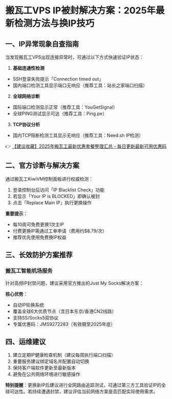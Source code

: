 # 搬瓦工VPS IP被封解决方案：2025年最新检测方法与换IP技巧

## 一、IP异常现象自查指南
当发现搬瓦工VPS出现连接异常时，可通过以下方式快速验证IP状态：

1. **基础连通性检测**
- SSH登录失败提示「Connection timed out」
- 国内端口检测工具显示端口无响应（推荐工具：站长之家端口扫描）

2. **全球网络诊断**
- 国际端口检测显示正常（推荐工具：YouGetSignal）
- 全球PING测试显示可达（推荐工具：Ping.pe）

3. **TCP协议分析**
- 国内TCP阻断检测工具显示无响应（推荐工具：Need.sh IP检测）

👉 [【建议收藏】2025年搬瓦工最新优惠套餐整理汇总 - 每日更新最新可用优惠码](https://bit.ly/banwagon)

## 二、官方诊断与解决方案
通过搬瓦工KiwiVM控制面板进行权威检测：
1. 登录控制台后访问「IP Blacklist Check」功能
2. 若显示「Your IP is BLOCKED」即确认被封
3. 点击「Replace Main IP」执行更换操作

**重要提示**：
- 每10周可免费更换1次主IP
- 付费更换IP需通过工单申请（费用约$8.79/次）
- 推荐优先使用免费换IP权益

## 三、长效防护方案推荐
### 搬瓦工智能机场服务
针对高频IP封禁问题，建议采用官方推出的Just My Socks解决方案：

**核心优势**：
- 自动IP轮换系统
- 覆盖全球6大优质节点（含日本东京/香港CN2线路）
- 支持SS/Socks5双协议
- 专属优惠码：JMS9272283（有效期至2025年底）

## 四、运维建议
1. 建立定期IP健康检查机制（建议每周执行端口扫描）
2. 重要服务建议绑定域名并配置自动切换
3. 保持客户端软件更新至最新版本
4. 避免在公共网络环境进行敏感操作

**特别提醒**：更换新IP后建议进行全网路由追踪测试，可通过第三方工具验证IP的全球可达性。若持续遭遇封禁，建议评估当前网络方案是否匹配实际使用需求。